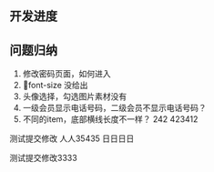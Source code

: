 ## 开发进度


## 问题归纳
1. 修改密码页面，如何进入
2. font-size 没给出
3. 头像选择，勾选图片素材没有
4. 一级会员显示电话号码，二级会员不显示电话号码？
5. 不同的item，底部横线长度不一样？
242
423412


测试提交修改
人人35435
日日日日

测试提交修改3333

